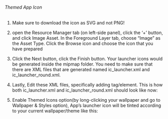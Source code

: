 ###### Themed App Icon
1. Make sure to download the icon as SVG and not PNG!

2. open the Resource Manager tab (on left-side panel), 
click the ‘+’ button, and click Image Asset. 
In the Foreground Layer tab, choose “Image” as the Asset Type. 
Click the Browse icon and choose the icon that you have prepared 

3. Click the Next button, click the Finish button. 
Your launcher icons would be generated inside the mipmap folder. 
You need to make sure that there are XML files that are generated named ic_launcher.xml and ic_launcher_round.xml.

4. Lastly, Edit these XML files, specifically adding <monochrome> tag/element. 
This is how both ic_launcher.xml and ic_launcher_round.xml should look like now:

<sub>
<!-- This is how both "anydpi-v26/ic_launcher.xml" and "anydpi-v26/ic_launcher_round.xml" should look like. -->
<?xml version="1.0" encoding="utf-8"?>
<adaptive-icon xmlns:android="http://schemas.android.com/apk/res/android">
    <background android:drawable="@drawable/ic_launcher_background"/>
    <foreground android:drawable="@drawable/ic_launcher_foreground"/>
    <monochrome android:drawable="@drawable/ic_launcher_foreground"/>
</adaptive-icon>
</sub>

5. Enable Themed Icons option(by long-clicking your wallpaper and go to Wallpaper & Styles option), 
App’s launcher icon will be tinted according to your current wallpaper/theme like this: